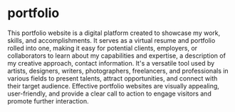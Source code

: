 # portfolio

This portfolio website is a digital platform created  to showcase my work, skills, and accomplishments. It serves as a virtual resume and portfolio rolled into one, making it easy for potential clients, employers, or collaborators to learn about my capabilities and expertise, a description of my creative approach, contact information. It's a versatile tool used by artists, designers, writers, photographers, freelancers, and professionals in various fields to present talents, attract opportunities, and connect with their target audience. Effective portfolio websites are visually appealing, user-friendly, and provide a clear call to action to engage visitors and promote further interaction.
